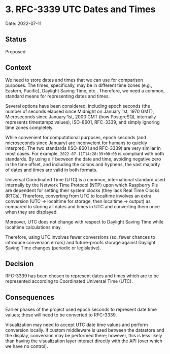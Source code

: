 # 3. RFC-3339 UTC Dates and Times

Date: 2022-07-11

## Status

Proposed

## Context

We need to store dates and times that we can use for comparison purposes.  The
times, specifically, may be in different time zones (e.g., Eastern, Pacific),
Daylight Saving Time, etc..  Therefore, we need a common, standard means for
representing dates and times.

Several options have been considered, including epoch seconds (the number of
seconds elapsed since Midnight on January 1st, 1970 GMT), Microseconds since
January 1st, 2000 GMT (how PostgreSQL internally represents timestampz
values), ISO-8601, RFC-3339, and simply ignoring time zones completely.

While convenient for computational purposes, epoch seconds (and microseconds
since January) are inconveient for humans to quickly interpret).  The
two standards (ISO-8601 and RFC-3339) are very similar in most cases.  For
example, `2022-07-11T14:28:99+00:00` is compliant with both standards.  By
using a `T` between the date and time, avoiding negative zero in the
time offset, and including the colons and hyphens, the vast majority of
dates and times are valid in both formats.

Universal Coordinated Time (UTC) is a common, international standard used
internally by the Network Time Protocol (NTP) upon which Raspberry Pis are
dependent for setting their system clocks (they lack Real Time Clocks (RTCs).
Therefore, converting from UTC to localtime involves an extra conversion
(UTC -> localtime for storage, then localtime -> output) as compared to
storing all dates and times in UTC and converting them once when they are
displayed.

Moreover, UTC does not change with respect to Daylight Saving Time while
localtime calculations may.

Therefore, using UTC involves fewer conversions (so, fewer chances to
introduce conversion errors) and future-proofs storage against Daylight
Saving Time changes (periodic or legislative).

## Decision

RFC-3339 has been chosen to represent dates and times which are to be
represented according to Coordinated Universal Time (UTC).

## Consequences

Earlier phases of the project used epoch seconds to represent date time
values; these will need to be converted to RFC-3339.

Visualization may need to accept UTC date time values and perform
conversion locally.  If custom middleware is used between the datastore
and the display, conversion may be performed there; however, this is less
likely than having the visualization layer interact directly with the API
(over which we have no control).
